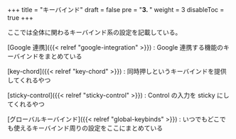 +++
title = "キーバインド"
draft = false
pre = "<b>3. </b>"
weight = 3
disableToc = true
+++

ここでは全体に関わるキーバインド系の設定を記載している。

[Google 連携]({{< relref "google-integration" >}})
: Google 連携する機能のキーバインドをまとめている

[key-chord]({{< relref "key-chord" >}})
: 同時押しというキーバインドを提供してくれるやつ

[sticky-control]({{< relref "sticky-control" >}})
: Control の入力を sticky にしてくれるやつ

[グローバルキーバインド]({{< relref "global-keybinds" >}})
: いつでもどこでも使えるキーバインド周りの設定をここにまとめている
